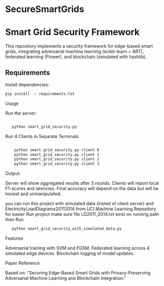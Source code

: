 # SecureSmartGrids
# Smart Grid Security Framework

This repository implements a security framework for edge-based smart grids, integrating adversarial machine learning (scikit-learn + ART), federated learning (Flower), and blockchain (simulated with hashlib).

## Requirements
Install dependencies:
```bash
pip install -r requirements.txt

```
Usage

Run the server:
 ```bash

    python smart_grid_security.py
```
Run 4 Clients in Separate Terminals
```bash

    python smart_grid_security.py client 0
    python smart_grid_security.py client 1
    python smart_grid_security.py client 2
    python smart_grid_security.py client 3
```

Output:

Server will show aggregated results after 3 rounds.
Clients will report local F1-scores and latencies.
Final accuracy will depend on the data but will be honest and unmanipulated.

you can run this project with simulated data (insted of client server) and ElectricityLoadDiagrams20112014 from UCI Machine Learning Repository for easier Run project
make sure file LD2011_2014.txt exist on running path then Run
 ```bash
    python smart_grid_security_with_simulated_data.py
```
Features

Adversarial training with SVM and FGSM.
Federated learning across 4 simulated edge devices.
Blockchain logging of model updates.

Paper Reference

Based on: "Securing Edge-Based Smart Grids with Privacy-Preserving Adversarial Machine Learning and Blockchain Integration."

